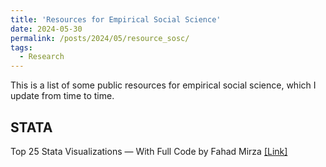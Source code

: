 ```yaml
---
title: 'Resources for Empirical Social Science'
date: 2024-05-30
permalink: /posts/2024/05/resource_sosc/
tags:
  - Research
---
```


This is a list of some public resources for empirical social science, which I update from time to time. 

## STATA

Top 25 Stata Visualizations — With Full Code by Fahad Mirza <a href="https://medium.com/the-stata-gallery/top-25-stata-visualizations-with-full-code-668b5df114b6">[Link]</a>
